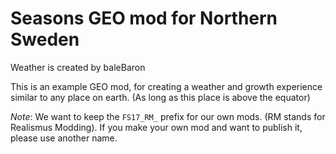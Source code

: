 Seasons GEO mod for Northern Sweden
===================================

Weather is created by baleBaron

This is an example GEO mod, for creating a weather and growth experience similar to any place on earth.
(As long as this place is above the equator)

*Note*: We want to keep the `FS17_RM_` prefix for our own mods. (RM stands for Realismus Modding). If you
make your own mod and want to publish it, please use another name.

